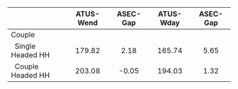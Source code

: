 
|                      |    ATUS-Wend |     ASEC-Gap |    ATUS-Wday |     ASEC-Gap |
| -------------------- | :----------: | :----------: | :----------: | :----------: |
| Couple               |              |              |              |              |
| &nbsp;&nbsp;Single Headed HH |       179.82 |         2.18 |       165.74 |         5.65 |
| &nbsp;&nbsp;Couple Headed HH |       203.08 |        -0.05 |       194.03 |         1.32 |

